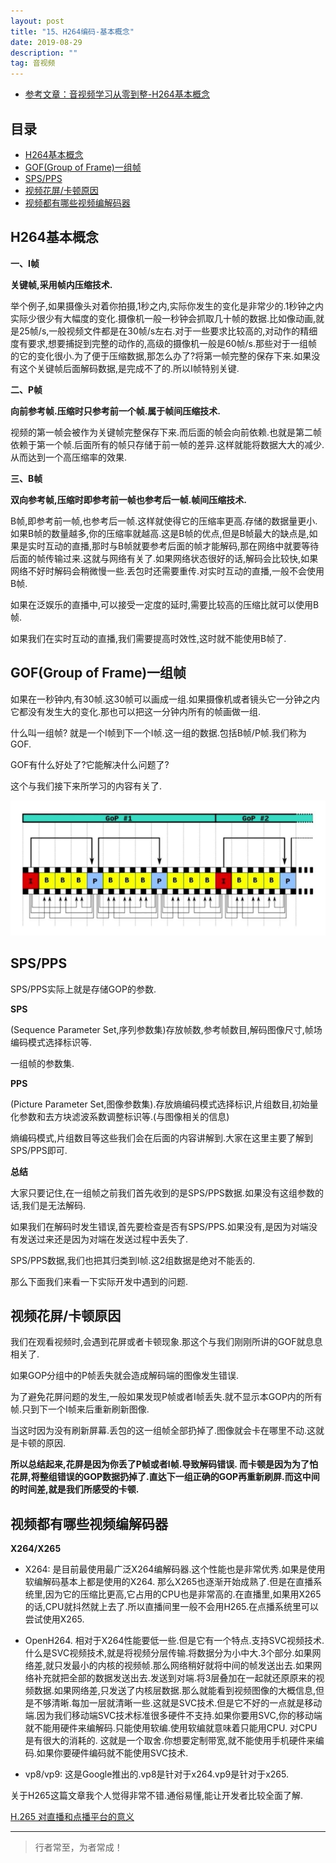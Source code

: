 ```yaml
---
layout: post
title: "15、H264编码-基本概念"
date: 2019-08-29
description: ""
tag: 音视频
---
```






- [参考文章：音视频学习从零到整-H264基本概念](https://www.jianshu.com/p/0188ab0381ba)





## 目录

* [H264基本概念](#content1)
* [GOF(Group of Frame)一组帧](#content2)
* [SPS/PPS](#content3)
* [视频花屏/卡顿原因](#content4)
* [视频都有哪些视频编解码器](#content5)







<!-- ************************************************ -->
## <a id="content1"></a>H264基本概念

**一、I帧**

**关键帧,采用帧内压缩技术.**

举个例子,如果摄像头对着你拍摄,1秒之内,实际你发生的变化是非常少的.1秒钟之内实际少很少有大幅度的变化.摄像机一般一秒钟会抓取几十帧的数据.比如像动画,就是25帧/s,一般视频文件都是在30帧/s左右.对于一些要求比较高的,对动作的精细度有要求,想要捕捉到完整的动作的,高级的摄像机一般是60帧/s.那些对于一组帧的它的变化很小.为了便于压缩数据,那怎么办了?将第一帧完整的保存下来.如果没有这个关键帧后面解码数据,是完成不了的.所以I帧特别关键.



**二、P帧**

**向前参考帧.压缩时只参考前一个帧.属于帧间压缩技术.**

视频的第一帧会被作为关键帧完整保存下来.而后面的帧会向前依赖.也就是第二帧依赖于第一个帧.后面所有的帧只存储于前一帧的差异.这样就能将数据大大的减少.从而达到一个高压缩率的效果.

**三、B帧**

**双向参考帧,压缩时即参考前一帧也参考后一帧.帧间压缩技术.**

B帧,即参考前一帧,也参考后一帧.这样就使得它的压缩率更高.存储的数据量更小.如果B帧的数量越多,你的压缩率就越高.这是B帧的优点,但是B帧最大的缺点是,如果是实时互动的直播,那时与B帧就要参考后面的帧才能解码,那在网络中就要等待后面的帧传输过来.这就与网络有关了.如果网络状态很好的话,解码会比较快,如果网络不好时解码会稍微慢一些.丢包时还需要重传.对实时互动的直播,一般不会使用B帧.

如果在泛娱乐的直播中,可以接受一定度的延时,需要比较高的压缩比就可以使用B帧.

如果我们在实时互动的直播,我们需要提高时效性,这时就不能使用B帧了.




<!-- ************************************************ -->
## <a id="content2"></a>GOF(Group of Frame)一组帧

如果在一秒钟内,有30帧.这30帧可以画成一组.如果摄像机或者镜头它一分钟之内它都没有发生大的变化.那也可以把这一分钟内所有的帧画做一组.

什么叫一组帧?
就是一个I帧到下一个I帧.这一组的数据.包括B帧/P帧.我们称为GOF.

GOF有什么好处了?它能解决什么问题了?

这个与我们接下来所学习的内容有关了.

<img src="/images/AudioVideo/av15.jpg" alt="img">



<!-- ************************************************ -->
## <a id="content3"></a>SPS/PPS


SPS/PPS实际上就是存储GOP的参数.

**SPS**

(Sequence Parameter Set,序列参数集)存放帧数,参考帧数目,解码图像尺寸,帧场编码模式选择标识等.

一组帧的参数集.

**PPS**

(Picture Parameter Set,图像参数集).存放熵编码模式选择标识,片组数目,初始量化参数和去方块滤波系数调整标识等.(与图像相关的信息)

熵编码模式,片组数目等这些我们会在后面的内容讲解到.大家在这里主要了解到SPS/PPS即可.

**总结**

大家只要记住,在一组帧之前我们首先收到的是SPS/PPS数据.如果没有这组参数的话,我们是无法解码.

如果我们在解码时发生错误,首先要检查是否有SPS/PPS.如果没有,是因为对端没有发送过来还是因为对端在发送过程中丢失了.

SPS/PPS数据,我们也把其归类到I帧.这2组数据是绝对不能丢的.

那么下面我们来看一下实际开发中遇到的问题.




<!-- ************************************************ -->
## <a id="content4"></a>视频花屏/卡顿原因

我们在观看视频时,会遇到花屏或者卡顿现象.那这个与我们刚刚所讲的GOF就息息相关了.

如果GOP分组中的P帧丢失就会造成解码端的图像发生错误.

为了避免花屏问题的发生,一般如果发现P帧或者I帧丢失.就不显示本GOP内的所有帧.只到下一个I帧来后重新刷新图像.

当这时因为没有刷新屏幕.丢包的这一组帧全部扔掉了.图像就会卡在哪里不动.这就是卡顿的原因.

**所以总结起来,花屏是因为你丢了P帧或者I帧.导致解码错误. 而卡顿是因为为了怕花屏,将整组错误的GOP数据扔掉了.直达下一组正确的GOP再重新刷屏.而这中间的时间差,就是我们所感受的卡顿.**




<!-- ************************************************ -->
## <a id="content5"></a>视频都有哪些视频编解码器

**X264/X265**

- X264: 是目前最使用最广泛X264编解码器.这个性能也是非常优秀.如果是使用软编解码基本上都是使用的X264. 那么X265也逐渐开始成熟了.但是在直播系统里,因为它的压缩比更高,它占用的CPU也是非常高的.在直播里,如果用X265的话,CPU就抖然就上去了.所以直播间里一般不会用H265.在点播系统里可以尝试使用X265.


- OpenH264. 相对于X264性能要低一些.但是它有一个特点.支持SVC视频技术.什么是SVC视频技术,就是将视频分层传输.将数据分为小中大.3个部分.如果网络差,就只发最小的内核的视频帧.那么网络稍好就将中间的帧发送出去.如果网络补充就把全部的数据发送出去.发送到对端.将3层叠加在一起就还原原来的视频数据.如果网络差,只发送了内核层数据.那么就能看到视频图像的大概信息,但是不够清晰.每加一层就清晰一些.这就是SVC技术.但是它不好的一点就是移动端.因为我们移动端SVC技术标准很多硬件不支持.如果你要用SVC,你的移动端就不能用硬件来编解码.只能使用软编.使用软编就意味着只能用CPU. 对CPU是有很大的消耗的. 这就是一个取舍.你想要定制带宽,就不能使用手机硬件来编码.如果你要硬件编码就不能使用SVC技术.

- vp8/vp9: 这是Google推出的.vp8是针对于x264.vp9是针对于x265.


关于H265这篇文章我个人觉得非常不错.通俗易懂,能让开发者比较全面了解.

[H.265 对直播和点播平台的意义](https://blog.csdn.net/shaoqigulang/article/details/72915477)






----------
>  行者常至，为者常成！


